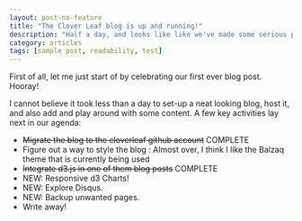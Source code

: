 ```yaml
---
layout: post-no-feature
title: "The Clover Leaf blog is up and running!"
description: "Half a day, and looks like like we've made some serious progress!"
category: articles
tags: [sample post, readability, test]
---
```



First of all, let me just start of by celebrating our first ever blog post. Hooray!

I cannot believe it took less than a day to set-up a neat looking blog, host it, and also add and play around with some content. A few key activities lay next in our agenda:

* ~~Migrate the blog to the cloverleaf github account~~ COMPLETE
* Figure out a way to style the blog : Almost over, I think I like the Balzaq theme that is currently being used
* ~~Integrate d3.js in one of them blog posts~~ COMPLETE
* NEW: Responsive d3 Charts!
* NEW: Explore Disqus.
* NEW: Backup unwanted pages.
* Write away!
